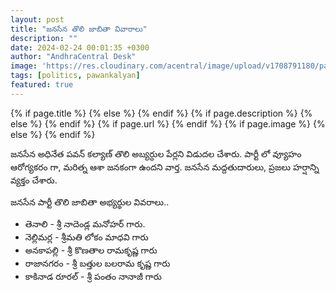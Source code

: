 ```yaml
---
layout: post
title: "జనసేన తొలి జాబితా వివారాలు"
description: ""
date: 2024-02-24 00:01:35 +0300
author: "AndhraCentral Desk"
image: 'https://res.cloudinary.com/acentral/image/upload/v1708791180/pawank/jspinitiallist_pdyjw5.png'
tags: [politics, pawankalyan]
featured: true
---
```


<meta content="{{ site.title }}" property="og:site_name">
{% if page.title %}
  <meta content="{{ page.title }}" property="og:title">
{% else %}
  <meta content="{{ site.title }}" property="og:title">
{% endif %}
{% if page.description %}
  <meta content="{{ page.description }}" property="og:description">
{% else %}
  <meta content="{{ site.description }}" property="og:description">
{% endif %}
{% if page.url %}
  <meta content="{{ site.url }}{{ page.url }}" property="og:url">
{% endif %}
{% if page.image %}
  <meta content="https://res.cloudinary.com/acentral/image/upload/v1708791180/pawank/jspinitiallist_pdyjw5.png" property="og:image">
{% else %}
  <meta content="{{ site.url }}/images/og.png" property="og:image">
{% endif %}

జనసేన అధినేత పవన్ కల్యాణ్ తొలి అబ్యర్ధుల పేర్లని విడుదల చేశారు. పార్టీ లో వ్యూహం ఆరోగ్యకరం గా, మరిత్న ఆశా జనకంగా ఉందని వార్త. జనసేన మద్దతుదారులు, ప్రజలు హర్షాన్ని వ్యక్తం చేశారు.

జనసేన పార్టీ తొలి జాబితా అభ్యర్థుల వివరాలు..

* తెనాలి - శ్రీ నాదెండ్ల మనోహర్ గారు.
* నెల్లిమర్ల - శ్రీమతి లోకం మాధవి గారు
* అనకాపల్లి - శ్రీ కొణతాల రామకృష్ణ గారు
* రాజానగరం - శ్రీ బత్తుల బలరామ కృష్ణ గారు
* కాకినాడ రూరల్ - శ్రీ పంతం నానాజీ గారు